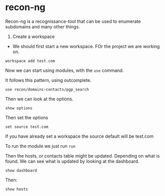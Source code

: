 # recon-ng
Recon-ng is a recognissance-tool that can be used to enumerate subdomains and many other things.

1. Create a workspace
- We should first start a new workspace. FOr the project we are working on.

`workspace add test.com`

Now we can start using modules, with the `use` command.

It follows this pattern, using outcomplete.

`use recon/domains-contacts/pgp_search`

Then we can look at the options.

`show options`

Then set the options

`set source test.com`

If you have already set a workspace the source default will be test.com

To run the module we just run
`run`

Then the hosts, or contacts table might be updated. Depending on what is found. We can see what is updated by looking at the dashboard.

`show dashboard`

Then:

`show hosts`
